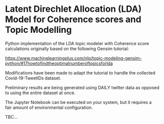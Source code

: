 # Latent Direchlet Allocation (LDA) Model for Coherence scores and Topic Modelling

Python implementation of the LDA topic modeler with Coherence score calculations originally based on the following Gensim tutorial: 

https://www.machinelearningplus.com/nlp/topic-modeling-gensim-python/#17howtofindtheoptimalnumberoftopicsforlda

Modifications have been made to adapt the tutorial to handle the collected Covid-19-TweetIDs dataset. 

Preliminary results are being generated using DAILY twitter data as opposed to using the entire dataset at once.

The Jupyter Notebook can be executed on your system, but it requires a fair amount of environmental configuration.

TBC...
